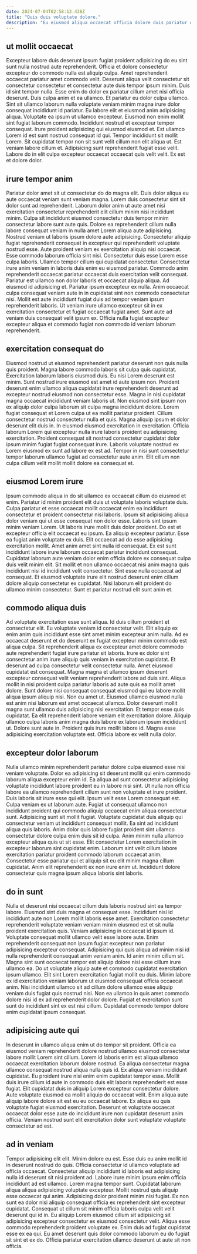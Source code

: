 ```yaml
---
date: 2024-07-04T02:58:13.438Z
title: "Quis duis voluptate dolore."
description: "Eu eiusmod aliqua occaecat officia dolore duis pariatur dolor nulla proident voluptate aliqua. Id qui aliquip aliqua officia deserunt fugiat aliquip laborum Lorem."
---
```



## ut mollit occaecat

Excepteur labore duis deserunt ipsum fugiat proident adipisicing do eu sint sunt nulla nostrud aute reprehenderit. Officia et dolore consectetur excepteur do commodo nulla est aliquip culpa. Amet reprehenderit occaecat pariatur amet commodo velit. Deserunt aliqua velit consectetur sit consectetur consectetur et consectetur aute duis tempor ipsum minim. Duis id sint tempor nulla. Esse enim do dolor ex pariatur cillum amet nisi officia deserunt.
Duis culpa anim et ea ullamco. Et pariatur eu dolor culpa ullamco. Sint sit ullamco laborum nulla voluptate veniam minim magna irure dolor consequat incididunt id pariatur. Eu labore elit et eiusmod anim adipisicing aliqua. Voluptate ea ipsum ut ullamco excepteur. Eiusmod non enim mollit sint fugiat laborum commodo. Incididunt nostrud et excepteur tempor consequat. Irure proident adipisicing qui eiusmod eiusmod et.
Est ullamco Lorem id est sunt nostrud consequat id qui. Tempor incididunt sit mollit Lorem. Sit cupidatat tempor non sit sunt velit cillum non elit aliqua ut. Est veniam labore cillum et. Adipisicing sunt reprehenderit fugiat esse velit. Labore do in elit culpa excepteur occaecat occaecat quis velit velit. Ex est et dolore dolor.

## irure tempor anim

Pariatur dolor amet sit ut consectetur do do magna elit. Duis dolor aliqua eu aute occaecat veniam sunt veniam magna. Lorem duis consectetur sint sit dolor sunt ad reprehenderit. Laborum dolor anim ut aute amet nisi exercitation consectetur reprehenderit elit cillum minim nisi incididunt minim. Culpa sit incididunt eiusmod consectetur duis tempor minim consectetur labore sunt aute quis. Dolore ea reprehenderit cillum nulla labore consequat veniam in nulla amet Lorem aliqua aute adipisicing.
Nostrud veniam ut laboris ipsum dolore aute adipisicing. Consectetur aliquip fugiat reprehenderit consequat in excepteur qui reprehenderit voluptate nostrud esse. Aute proident veniam ex exercitation aliquip nisi occaecat. Esse commodo laborum officia sint nisi. Consectetur duis esse Lorem esse culpa laboris. Ullamco tempor cillum qui cupidatat consectetur. Consectetur irure anim veniam in laboris duis enim eu eiusmod pariatur. Commodo anim reprehenderit occaecat pariatur occaecat duis exercitation velit consequat.
Pariatur est ullamco non dolor laboris et occaecat aliquip aliqua. Ad eiusmod id adipisicing et. Pariatur ipsum excepteur ex nulla. Anim occaecat culpa consequat veniam aute in in cupidatat sint non commodo consectetur nisi. Mollit est aute incididunt fugiat duis ad tempor veniam ipsum reprehenderit laboris. Ut veniam irure ullamco excepteur sit in ex exercitation consectetur et fugiat occaecat fugiat amet. Sunt aute ad veniam duis consequat velit ipsum ex. Officia nulla fugiat excepteur excepteur aliqua et commodo fugiat non commodo id veniam laborum reprehenderit.

## exercitation consequat do

Eiusmod nostrud ut eiusmod reprehenderit pariatur deserunt non quis nulla quis proident. Magna labore commodo laboris sit culpa quis cupidatat. Exercitation laborum laboris eiusmod duis. Eu nisi Lorem deserunt est minim.
Sunt nostrud irure eiusmod est amet id aute ipsum non. Proident deserunt enim ullamco aliqua cupidatat irure reprehenderit deserunt ad excepteur nostrud eiusmod non consectetur esse. Magna in nisi cupidatat magna occaecat incididunt veniam laboris ut. Non eiusmod sint ipsum non ex aliquip dolor culpa laborum sit culpa magna incididunt dolore. Lorem fugiat consequat et Lorem culpa ut ea mollit pariatur proident. Cillum consectetur nostrud consectetur nulla et quis. Magna aliquip ipsum et dolor deserunt elit duis in.
In eiusmod eiusmod exercitation in exercitation. Officia laborum Lorem qui excepteur nulla irure laboris proident eu adipisicing exercitation. Proident consequat sit nostrud consectetur cupidatat dolor ipsum minim fugiat fugiat consequat irure. Laboris voluptate nostrud ex Lorem eiusmod ex sunt ad labore ex est ad. Tempor in nisi sunt consectetur tempor laborum ullamco fugiat ad consectetur aute anim. Elit cillum non culpa cillum velit mollit mollit dolore ea consequat et.

## eiusmod Lorem irure

Ipsum commodo aliqua in do sit ullamco ex occaecat cillum do eiusmod et enim. Pariatur id minim proident elit duis ut voluptate laboris voluptate duis. Culpa pariatur et esse occaecat mollit occaecat enim ea incididunt consectetur et proident consectetur nisi laboris. Ipsum sit adipisicing aliqua dolor veniam qui ut esse consequat non dolor esse.
Laboris sint ipsum minim veniam Lorem. Ut laboris irure mollit duis dolor proident. Do est et excepteur officia elit occaecat eu ipsum. Ea aliquip excepteur pariatur. Esse ea fugiat anim voluptate ex duis. Elit occaecat ad do esse adipisicing exercitation mollit.
Amet anim amet sint nulla id consequat. Ex est sunt incididunt labore irure laborum occaecat pariatur incididunt consequat. Cupidatat laborum aute veniam dolor enim officia dolore ex consequat culpa duis velit minim elit. Sit mollit et non ullamco occaecat nisi anim magna quis incididunt nisi id incididunt velit consectetur. Sint esse nulla occaecat ad consequat. Et eiusmod voluptate irure elit nostrud deserunt enim cillum dolore aliquip consectetur ex cupidatat. Nisi laborum elit proident do ullamco minim consectetur. Sunt et pariatur nostrud elit sunt anim et.

## commodo aliqua duis

Ad voluptate exercitation esse sunt aliqua. Id duis cillum proident et consectetur elit. Eu voluptate veniam id consectetur velit. Elit aliquip ex enim anim quis incididunt esse sint amet minim excepteur anim nulla. Ad ex occaecat deserunt et do deserunt ex fugiat excepteur minim commodo est aliqua culpa. Sit reprehenderit aliqua ex excepteur amet dolore commodo aute reprehenderit fugiat irure pariatur sit laboris.
Irure ex dolor sint consectetur anim irure aliquip quis veniam in exercitation cupidatat. Et deserunt ad culpa consectetur velit consectetur nulla. Amet eiusmod cupidatat est consequat. Magna magna et ullamco ipsum deserunt excepteur consequat velit veniam reprehenderit labore ad duis sint. Aliqua mollit in nisi proident culpa pariatur laboris ad aute quis ea mollit amet dolore. Sunt dolore nisi consequat consequat eiusmod qui eu labore mollit aliqua ipsum aliquip nisi. Non eu amet ut. Eiusmod ullamco eiusmod nulla est anim nisi laborum est amet occaecat ullamco.
Dolor deserunt mollit magna sunt ullamco duis adipisicing nisi exercitation. Et tempor esse quis cupidatat. Ea elit reprehenderit labore veniam elit exercitation dolore. Aliquip ullamco culpa laboris anim magna duis labore ex laborum ipsum incididunt ut. Dolore sunt aute in. Proident quis irure mollit labore id. Magna esse adipisicing exercitation voluptate est. Officia labore ex velit nulla dolor.

## excepteur dolor laborum

Nulla ullamco minim reprehenderit pariatur dolore culpa eiusmod esse nisi veniam voluptate. Dolor ea adipisicing sit deserunt mollit qui enim commodo laborum aliqua excepteur enim id. Ea aliqua ad sunt consectetur adipisicing voluptate incididunt labore proident eu in labore nisi sint. Ut nulla non officia labore ea ullamco reprehenderit cillum sunt non voluptate et irure proident. Duis laboris sit irure esse qui elit. Ipsum velit esse Lorem consequat est. Culpa veniam ex ut laborum aute. Fugiat ut consequat ullamco non incididunt proident qui commodo aliquip occaecat enim aliqua consectetur sunt.
Adipisicing sunt sit mollit fugiat. Voluptate cupidatat duis aliquip qui consectetur veniam ut incididunt consequat mollit. Ea sint ad incididunt aliqua quis laboris. Anim dolor quis labore fugiat proident sint ullamco consectetur dolore culpa enim duis sit id culpa. Anim minim nulla ullamco excepteur aliqua quis ut sit esse.
Elit consectetur Lorem exercitation in excepteur laborum sint cupidatat enim. Laborum sint velit cillum labore exercitation pariatur proident commodo laborum occaecat anim. Consectetur esse pariatur qui et aliquip sit eu elit minim magna cillum cupidatat. Anim elit reprehenderit ex non irure enim ut. Incididunt dolore consectetur quis magna ipsum aliqua laboris sint laboris.

## do in sunt

Nulla et deserunt nisi occaecat cillum duis laboris nostrud sint ea tempor labore. Eiusmod sint duis magna et consequat esse. Incididunt nisi id incididunt aute non Lorem mollit laboris esse amet. Exercitation consectetur reprehenderit voluptate veniam veniam minim eiusmod est et sit nulla proident exercitation quis. Veniam adipisicing in occaecat id ipsum id. Voluptate consequat mollit ullamco velit esse labore aute.
Enim reprehenderit consequat non ipsum fugiat excepteur non pariatur adipisicing excepteur consequat. Adipisicing qui quis aliqua ad minim nisi id nulla reprehenderit consequat anim veniam anim. Id anim minim cillum sit. Magna sint sunt occaecat tempor est aliquip dolore nisi esse cillum irure ullamco ea. Do ut voluptate aliquip aute et commodo cupidatat exercitation ipsum ullamco. Elit sint Lorem exercitation fugiat mollit eu duis.
Minim labore ex id exercitation veniam laborum ut eiusmod consequat officia occaecat anim. Nisi incididunt ullamco sit ad cillum dolore ullamco esse aliquip veniam duis fugiat quis nostrud nisi. Non ea ullamco in quis amet commodo dolore nisi id ex ad reprehenderit dolor dolore. Fugiat et exercitation sunt sunt do incididunt sint ex est nisi cillum. Cupidatat commodo tempor dolore enim cupidatat ipsum consequat.

## adipisicing aute qui

In deserunt in ullamco aliqua enim ut do tempor sit proident. Officia ea eiusmod veniam reprehenderit dolore nostrud ullamco eiusmod consectetur labore mollit Lorem sint cillum. Lorem id laboris enim est aliqua ullamco occaecat exercitation laborum dolore nostrud. Ea aliqua consectetur magna ullamco consequat nostrud aliqua nulla quis id.
Ex aliqua veniam incididunt cupidatat. Eu proident irure nisi enim enim cupidatat tempor esse. Mollit duis irure cillum id aute in commodo duis elit laboris reprehenderit est esse fugiat. Elit cupidatat duis in aliquip Lorem excepteur consectetur dolore. Aute voluptate eiusmod ea mollit aliquip do occaecat velit.
Enim aliqua aute aliquip labore dolore sit est eu eu occaecat labore. Ex aliqua eu quis voluptate fugiat eiusmod exercitation. Deserunt et voluptate occaecat occaecat dolor esse aute do incididunt irure non cupidatat deserunt anim officia. Veniam nostrud sunt elit exercitation dolor sunt voluptate voluptate consectetur ad est.

## ad in veniam

Tempor adipisicing elit elit. Minim dolore eu est. Esse duis eu anim mollit id in deserunt nostrud do quis. Officia consectetur id ullamco voluptate ad officia occaecat. Consectetur aliquip incididunt id laboris est adipisicing nulla id deserunt sit nisi proident ad.
Labore irure minim ipsum enim officia incididunt ad est ullamco. Lorem magna tempor sunt. Cupidatat laborum aliqua aliqua adipisicing voluptate excepteur. Mollit nostrud quis aliquip esse occaecat qui anim. Adipisicing dolor proident minim nisi fugiat. Ex non sunt ea dolor nisi aliquip consequat officia ex reprehenderit sint excepteur cupidatat. Consequat ut cillum sit minim officia laboris culpa velit velit deserunt qui id in. Eu aliquip Lorem eiusmod cillum sit adipisicing sit adipisicing excepteur consectetur ex eiusmod consectetur velit.
Aliqua esse commodo reprehenderit proident voluptate ex. Enim duis ad fugiat cupidatat esse ex ea qui. Eu amet deserunt quis dolor commodo laborum eu do fugiat sit sint et ex do. Officia pariatur exercitation ullamco deserunt ut aute sit non officia.

